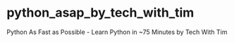 # python_asap_by_tech_with_tim
Python As Fast as Possible - Learn Python in ~75 Minutes by Tech With Tim
